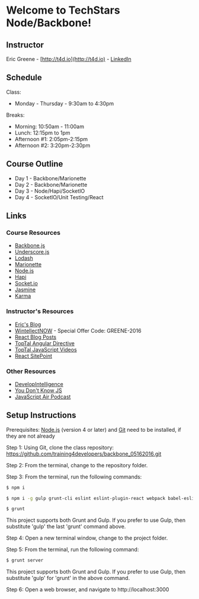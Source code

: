 # Welcome to TechStars Node/Backbone!

## Instructor

Eric Greene - [http://t4d.io](http://t4d.io) - [LinkedIn](https://www.linkedin.com/in/ericwgreene)

## Schedule

Class:
- Monday - Thursday - 9:30am to 4:30pm

Breaks:
- Morning: 10:50am - 11:00am
- Lunch: 12:15pm to 1pm
- Afternoon #1: 2:05pm-2:15pm
- Afternoon #2: 3:20pm-2:30pm

## Course Outline

- Day 1 - Backbone/Marionette
- Day 2 - Backbone/Marionette
- Day 3 - Node/Hapi/SocketIO
- Day 4 - SocketIO/Unit Testing/React

## Links

### Course Resources

- [Backbone.js](http://backbonejs.org/)
- [Underscore.js](http://underscorejs.org/)
- [Lodash](https://lodash.com/)
- [Marionette](http://marionettejs.com/)
- [Node.js](https://nodejs.org/en/)
- [Hapi](http://hapijs.com/)
- [Socket.io](http://socket.io/)
- [Jasmine](http://jasmine.github.io/)
- [Karma](https://karma-runner.github.io/0.13/index.html)

### Instructor's Resources

- [Eric's Blog](http://t4d.io/)
- [WintellectNOW](https://www.wintellectnow.com/Home/Instructor?instructorId=EricGreene) - Special Offer Code: GREENE-2016
- [React Blog Posts](https://github.com/training4developers/react-flux-blog)
- [TopTal Angular Directive](https://www.toptal.com/angular-js/angular-js-demystifying-directives)
- [TopTal JavaScript Videos](https://www.toptal.com/videos)
- [React SitePoint](http://www.sitepoint.com/author/ericgreene/)

### Other Resources

- [DevelopIntelligence](http://www.developintelligence.com/)
- [You Don't Know JS](https://github.com/getify/You-Dont-Know-JS)
- [JavaScript Air Podcast](http://javascriptair.podbean.com/)

## Setup Instructions

Prerequisites: [Node.js](https://nodejs.org/en/) (version 4 or later) and [Git](https://git-scm.com/) need to be installed, if they are not already

Step 1: Using Git, clone the class repository: https://github.com/training4developers/backbone_05162016.git

Step 2: From the terminal, change to the repository folder.

Step 3: From the terminal, run the following commands:

```bash
$ npm i

$ npm i -g gulp grunt-cli eslint eslint-plugin-react webpack babel-eslint karma-cli

$ grunt
```
This project supports both Grunt and Gulp. If you prefer to use Gulp, then substitute 'gulp' the last 'grunt' command above.

Step 4: Open a new terminal window, change to the project folder.

Step 5: From the terminal, run the following command:

```bash
$ grunt server
```
This project supports both Grunt and Gulp. If you prefer to use Gulp, then substitute 'gulp' for 'grunt' in the above command.

Step 6: Open a web browser, and navigate to http://localhost:3000
